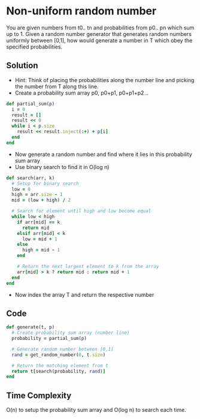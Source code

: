 # Non-uniform random number
You are given numbers from t0.. tn and probabilities from p0.. pn which sum up to 1.
Given a random number generator that generates random numbers uniformly between
[0,1], how would generate a number in T which obey the specified probabilities.

## Solution
- Hint: Think of placing the probabilities along the number line and picking
  the number from T along this line.
- Create a probability sum array p0, p0+p1, p0+p1+p2 ..
```ruby
def partial_sum(p)
  i = 0
  result = []
  result << 0
  while i < p.size
    result << result.inject(:+) + p[i]
  end
end
```
- Now generate a random number and find where it lies in this probability sum array
- Use binary search to find it in O(log n)
```ruby
def search(arr, k)
  # Setup for binary search
  low = 0
  high = arr.size - 1
  mid = (low + high) / 2

  # Search for element until high and low become equal
  while low < high
    if arr[mid] == k
      return mid
    elsif arr[mid] < k
      low = mid + 1
    else
      high = mid - 1
    end

    # Return the next largest element to k from the array
    arr[mid] > k ? return mid : return mid + 1
  end
end
```
- Now index the array T and return the respective number

## Code
```ruby
def generate(t, p)
  # Create probability sum array (number line)
  probability = partial_sum(p)

  # Generate random number between [0,1]
  rand = get_random_number(0, t.size)

  # Return the matching element from t
  return t[search(probability, rand)]
end
```

## Time Complexity
O(n) to setup the probability sum array and O(log n) to search each time.


